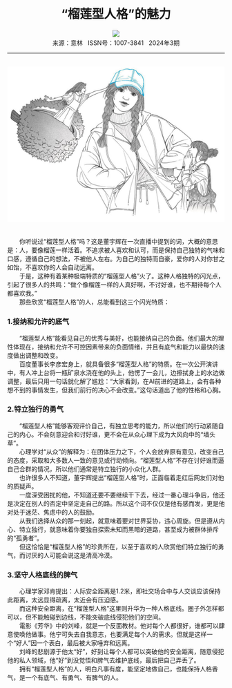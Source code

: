 # <center>“榴莲型人格”的魅力</center>

<div align=center><img src="https://raw.githubusercontent.com/leaguecn/magazines/main/img_authors/%d7%f7%d5%df%a3%ba%d2%bc%d0%c4%c0%ed.jpg"></div>

<center>来源：意林   ISSN号：1007-3841   2024年3期</center>

* * *

<br>![](https://raw.githubusercontent.com/leaguecn/magazines/main/img/yili20240307-1-l.jpg)

  
<br>　　你听说过“榴莲型人格”吗？这是董宇辉在一次直播中提到的词，大概的意思是：人，要像榴莲一样活着。不追求被人喜欢和认可，而是保持自己独特的气味和口感，遵循自己的想法，不被他人左右。为自己的独特而自豪，爱你的人对你甘之如饴，不喜欢你的人会自动远离。  
　　于是，这种有着某种极端特质的“榴莲型人格”火了。这种人格独特的闪光点，引起了很多人的共鸣：“做个像榴莲一样的人真好啊，不讨好谁，也不期待每个人都喜欢我。”  
　　那些欣赏“榴莲型人格”的人，总能看到这三个闪光特质：

### 1.接纳和允许的底气

  
　　“榴莲型人格”能看见自己的优秀与美好，也能接纳自己的负面。他们最大的理性体现在，接纳和允许不可控因素带来的负面情绪，并且有底气和能力以最快的速度做出调整和改变。  
　　百度董事长李彦宏身上，就具备很多“榴莲型人格”的特质。在一次公开演讲中，有人冲上台将一瓶矿泉水浇在他的头上，他愣了一会儿，边擦拭身上的水边做调整，最后只用一句话就化解了尴尬：“大家看到，在AI前进的道路上，会有各种想不到的事情发生，但我们前行的决心不会改变。”这句话道出了他的性格和心胸。

### 2.特立独行的勇气

  
　　“榴莲型人格”能够客观评价自己，有独立思考的能力，所以他们的行动紧随自己的内心。不会刻意迎合和讨好谁，更不会在从众心理下成为大风向中的“墙头草”。  
　　心理学对“从众”的解释为：在团体压力之下，个人会放弃原有意见，改变自己的态度，采取和大多数人一致的意见或行动倾向。“榴莲型人格”不存在讨好谁而逼自己合群的情况，所以他们通常是特立独行的小众化人群。  
　　也许很多人不知道，董宇辉提出“榴莲型人格”时，正面临着走红后网友们对他的质疑声。  
　　一度深受困扰的他，不知道还要不要继续干下去，经过一番心理斗争后，他还是决定在别人的否定中坚定走自己的路。所以这个词不仅仅是他有感而发，更是他对处于迷茫、焦虑中的人的鼓励。  
　　从我们选择从众的那一刻起，就意味着要对世界妥协，违心周旋。但是遵从内心、特立独行，就意味着你要独自探索未知而黑暗的道路，甚至成为被群体排斥的“孤勇者”。  
　　但这恰恰是“榴莲型人格”的珍贵所在，以至于喜欢的人欣赏他们特立独行的勇气，而讨厌的人可能会说这是清高冷漠。

### 3.坚守人格底线的脾气

  
　　心理学家邓肯提出：人际安全距离是1.2米，即社交场合中与人交谈应该保持此距离，太远显得疏离，太近会有压迫感。  
　　而这种安全距离，在“榴莲型人格”这里则升华为一种人格底线。圈子外怎样都可以，但不能触碰到边线，不能突破底线侵犯他们的空间。  
　　電影《芳华》中的刘峰，就是一个反面教材。他对每个人都很好，谁都可以肆意使唤他做事。他宁可失去自我意志，也要满足每个人的需求。但就是这样一个“好人”因一个表白，最后被大家唾弃和远离。  
　　刘峰的悲剧源于他太“好”，好到让每个人都可以突破他的安全距离，随意侵犯他的私人领域，他“好”到没觉悟和脾气去维护底线，最后把自己弄丢了。  
　　拥有“榴莲型人格”的人，明白凡事有度，能坚定地做自己，也能保持人格香气，是一个有底气、有勇气、有脾气的人。
